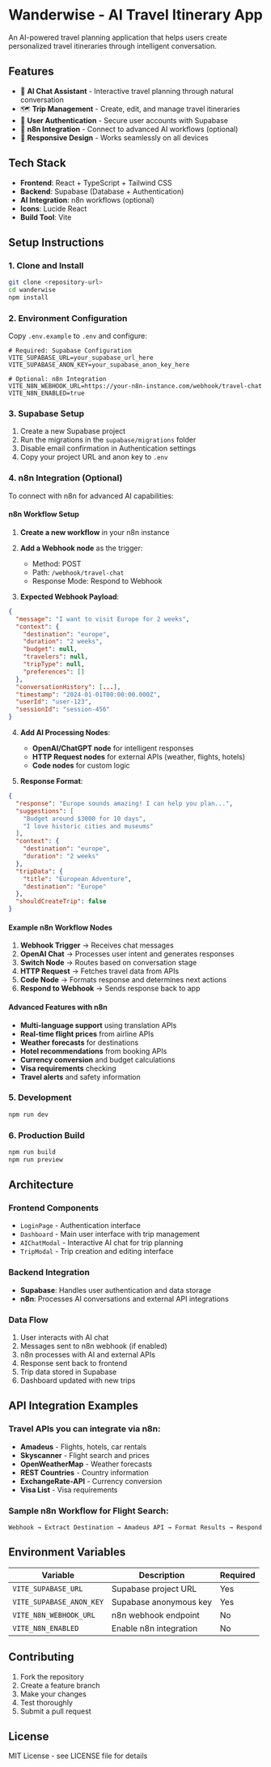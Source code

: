 # Wanderwise - AI Travel Itinerary App

An AI-powered travel planning application that helps users create personalized travel itineraries through intelligent conversation.

## Features

- 🤖 **AI Chat Assistant** - Interactive travel planning through natural conversation
- 🗺️ **Trip Management** - Create, edit, and manage travel itineraries
- 👤 **User Authentication** - Secure user accounts with Supabase
- 🔗 **n8n Integration** - Connect to advanced AI workflows (optional)
- 📱 **Responsive Design** - Works seamlessly on all devices

## Tech Stack

- **Frontend**: React + TypeScript + Tailwind CSS
- **Backend**: Supabase (Database + Authentication)
- **AI Integration**: n8n workflows (optional)
- **Icons**: Lucide React
- **Build Tool**: Vite

## Setup Instructions

### 1. Clone and Install

```bash
git clone <repository-url>
cd wanderwise
npm install
```

### 2. Environment Configuration

Copy `.env.example` to `.env` and configure:

```env
# Required: Supabase Configuration
VITE_SUPABASE_URL=your_supabase_url_here
VITE_SUPABASE_ANON_KEY=your_supabase_anon_key_here

# Optional: n8n Integration
VITE_N8N_WEBHOOK_URL=https://your-n8n-instance.com/webhook/travel-chat
VITE_N8N_ENABLED=true
```

### 3. Supabase Setup

1. Create a new Supabase project
2. Run the migrations in the `supabase/migrations` folder
3. Disable email confirmation in Authentication settings
4. Copy your project URL and anon key to `.env`

### 4. n8n Integration (Optional)

To connect with n8n for advanced AI capabilities:

#### n8n Workflow Setup

1. **Create a new workflow** in your n8n instance
2. **Add a Webhook node** as the trigger:
   - Method: POST
   - Path: `/webhook/travel-chat`
   - Response Mode: Respond to Webhook

3. **Expected Webhook Payload**:
```json
{
  "message": "I want to visit Europe for 2 weeks",
  "context": {
    "destination": "europe",
    "duration": "2 weeks",
    "budget": null,
    "travelers": null,
    "tripType": null,
    "preferences": []
  },
  "conversationHistory": [...],
  "timestamp": "2024-01-01T00:00:00.000Z",
  "userId": "user-123",
  "sessionId": "session-456"
}
```

4. **Add AI Processing Nodes**:
   - **OpenAI/ChatGPT node** for intelligent responses
   - **HTTP Request nodes** for external APIs (weather, flights, hotels)
   - **Code nodes** for custom logic

5. **Response Format**:
```json
{
  "response": "Europe sounds amazing! I can help you plan...",
  "suggestions": [
    "Budget around $3000 for 10 days",
    "I love historic cities and museums"
  ],
  "context": {
    "destination": "europe",
    "duration": "2 weeks"
  },
  "tripData": {
    "title": "European Adventure",
    "destination": "Europe"
  },
  "shouldCreateTrip": false
}
```

#### Example n8n Workflow Nodes

1. **Webhook Trigger** → Receives chat messages
2. **OpenAI Chat** → Processes user intent and generates responses
3. **Switch Node** → Routes based on conversation stage
4. **HTTP Request** → Fetches travel data from APIs
5. **Code Node** → Formats response and determines next actions
6. **Respond to Webhook** → Sends response back to app

#### Advanced Features with n8n

- **Multi-language support** using translation APIs
- **Real-time flight prices** from airline APIs
- **Weather forecasts** for destinations
- **Hotel recommendations** from booking APIs
- **Currency conversion** and budget calculations
- **Visa requirements** checking
- **Travel alerts** and safety information

### 5. Development

```bash
npm run dev
```

### 6. Production Build

```bash
npm run build
npm run preview
```

## Architecture

### Frontend Components

- `LoginPage` - Authentication interface
- `Dashboard` - Main user interface with trip management
- `AIChatModal` - Interactive AI chat for trip planning
- `TripModal` - Trip creation and editing interface

### Backend Integration

- **Supabase**: Handles user authentication and data storage
- **n8n**: Processes AI conversations and external API integrations

### Data Flow

1. User interacts with AI chat
2. Messages sent to n8n webhook (if enabled)
3. n8n processes with AI and external APIs
4. Response sent back to frontend
5. Trip data stored in Supabase
6. Dashboard updated with new trips

## API Integration Examples

### Travel APIs you can integrate via n8n:

- **Amadeus** - Flights, hotels, car rentals
- **Skyscanner** - Flight search and prices
- **OpenWeatherMap** - Weather forecasts
- **REST Countries** - Country information
- **ExchangeRate-API** - Currency conversion
- **Visa List** - Visa requirements

### Sample n8n Workflow for Flight Search:

```
Webhook → Extract Destination → Amadeus API → Format Results → Respond
```

## Environment Variables

| Variable | Description | Required |
|----------|-------------|----------|
| `VITE_SUPABASE_URL` | Supabase project URL | Yes |
| `VITE_SUPABASE_ANON_KEY` | Supabase anonymous key | Yes |
| `VITE_N8N_WEBHOOK_URL` | n8n webhook endpoint | No |
| `VITE_N8N_ENABLED` | Enable n8n integration | No |

## Contributing

1. Fork the repository
2. Create a feature branch
3. Make your changes
4. Test thoroughly
5. Submit a pull request

## License

MIT License - see LICENSE file for details